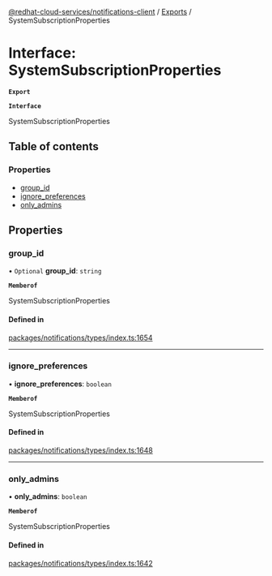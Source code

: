 [@redhat-cloud-services/notifications-client](../README.md) / [Exports](../modules.md) / SystemSubscriptionProperties

# Interface: SystemSubscriptionProperties

**`Export`**

**`Interface`**

SystemSubscriptionProperties

## Table of contents

### Properties

- [group\_id](SystemSubscriptionProperties.md#group_id)
- [ignore\_preferences](SystemSubscriptionProperties.md#ignore_preferences)
- [only\_admins](SystemSubscriptionProperties.md#only_admins)

## Properties

### group\_id

• `Optional` **group\_id**: `string`

**`Memberof`**

SystemSubscriptionProperties

#### Defined in

[packages/notifications/types/index.ts:1654](https://github.com/RedHatInsights/javascript-clients/blob/master/packages/notifications/types/index.ts#L1654)

___

### ignore\_preferences

• **ignore\_preferences**: `boolean`

**`Memberof`**

SystemSubscriptionProperties

#### Defined in

[packages/notifications/types/index.ts:1648](https://github.com/RedHatInsights/javascript-clients/blob/master/packages/notifications/types/index.ts#L1648)

___

### only\_admins

• **only\_admins**: `boolean`

**`Memberof`**

SystemSubscriptionProperties

#### Defined in

[packages/notifications/types/index.ts:1642](https://github.com/RedHatInsights/javascript-clients/blob/master/packages/notifications/types/index.ts#L1642)
